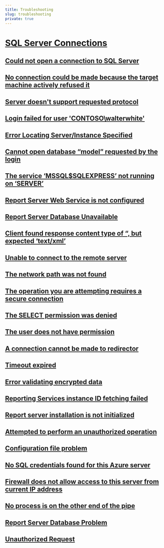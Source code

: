 ```yaml
---
title: Troubleshooting
slug: troubleshooting
private: true
---
```


# [SQL Server Connections](sql-server-connections.md)
## [Could not open a connection to SQL Server](could-not-open-a-connection-to-sql-server.md)
## [No connection could be made because the target machine actively refused it](connection-couldnt-be-made-target-machine-refused-it.md)
## [Server doesn't support requested protocol](server-does-not-support-requested-protocol.md) 
## [Login failed for user 'CONTOSO\walterwhite'](login-failed-for-user.md)
## [Error Locating Server/Instance Specified](error-locating-server-instance-specified.md)
## [Cannot open database “model” requested by the login](cannot-open-database-requested-by-login.md)
## [The service ‘MSSQL$SQLEXPRESS’ not running on ‘SERVER’](service-not-running-on-server.md)
## [Report Server Web Service is not configured](report-server-web-service-not-configured.md)
## [Report Server Database Unavailable](report-server-cannot-open-connection-database.md)
## [Client found response content type of “, but expected ‘text/xml’](report-server-configuration-error.md)
## [Unable to connect to the remote server ](unable-connect-remote-server.md)
## [The network path was not found](network-path-not-found.md)
## [The operation you are attempting requires a secure connection](secure-connection-required.md)
## [The SELECT permission was denied](select-permission-denied.md)
## [The user does not have permission](user-does-not-have-permission.md)
## [A connection cannot be made to redirector](connection-cannot-be-made-to-redirector.md)
## [Timeout expired](timeout-expired.md)
## [Error validating encrypted data](error-validating-encrypted-data.md)
## [Reporting Services instance ID fetching failed](instance-id-fetching-failed.md)
## [Report server installation is not initialized](report-server-installation-not-initialized.md)
## [Attempted to perform an unauthorized operation](attempted-perform-unauthorized-operation.md)
## [Configuration file problem](configuration-file-problem.md)
## [No SQL credentials found for this Azure server](no-sql-credentials-found-azure-server.md)
## [Firewall does not allow access to this server from current IP address](firewall-does-not-allow-access-to-server.md)
## [No process is on the other end of the pipe](no-process-is-on-other-end-pipe.md)
## [Report Server Database Problem](report-server-database-problem.md)
## [Unauthorized Request](unauthorized-request.md)

